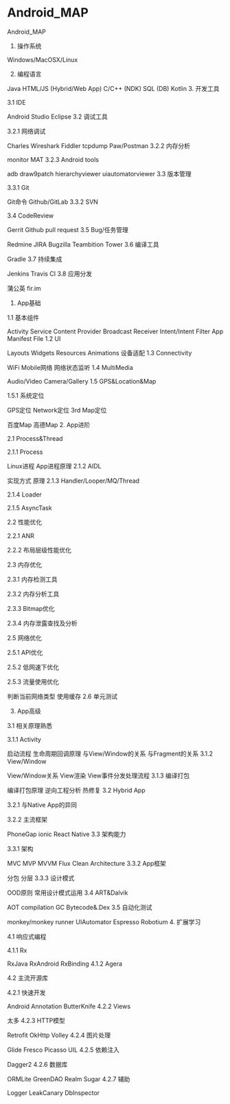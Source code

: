 # Android_MAP
Android_MAP



1. 操作系统

Windows/MacOSX/Linux

2. 编程语言

Java
HTML/JS (Hybrid/Web App)
C/C++ (NDK)
SQL (DB)
Kotlin
3. 开发工具

3.1 IDE

Android Studio
Eclipse
3.2 调试工具

3.2.1 网络调试

Charles
Wireshark
Fiddler
tcpdump
Paw/Postman
3.2.2 内存分析

monitor
MAT
3.2.3 Android tools

adb
draw9patch
hierarchyviewer
uiautomatorviewer
3.3 版本管理

3.3.1 Git

Git命令
Github/GitLab
3.3.2 SVN

3.4 CodeReview

Gerrit
Github pull request
3.5 Bug/任务管理

Redmine
JIRA
Bugzilla
Teambition
Tower
3.6 编译工具

Gradle
3.7 持续集成

Jenkins
Travis CI
3.8 应用分发

蒲公英
fir.im
1. App基础

1.1 基本组件

Activity
Service
Content Provider
Broadcast Receiver
Intent/Intent Filter
App Manifest File
1.2 UI

Layouts
Widgets
Resources
Animations
设备适配
1.3 Connectivity

WiFi
Mobile网络
网络状态监听
1.4 MultiMedia

Audio/Video
Camera/Gallery
1.5 GPS&Location&Map

1.5.1 系统定位

GPS定位
Network定位
3rd Map定位

百度Map
高德Map
2. App进阶

2.1 Process&Thread

2.1.1 Process

Linux进程
App进程原理
2.1.2 AIDL

实现方式
原理
2.1.3 Handler/Looper/MQ/Thread

2.1.4 Loader

2.1.5 AsyncTask

2.2 性能优化

2.2.1 ANR

2.2.2 布局层级性能优化

2.3 内存优化

2.3.1 内存检测工具

2.3.2 内存分析工具

2.3.3 Bitmap优化

2.3.4 内存泄露查找及分析

2.5 网络优化

2.5.1 API优化

2.5.2 低网速下优化

2.5.3 流量使用优化

判断当前网络类型
使用缓存
2.6 单元测试

3. App高级

3.1 相关原理熟悉

3.1.1 Activity

启动流程
生命周期回调原理
与View/Window的关系
与Fragment的关系
3.1.2 View/Window

View/Window关系
View渲染
View事件分发处理流程
3.1.3 编译打包

编译打包原理
逆向工程分析
热修复
3.2 Hybrid App

3.2.1 与Native App的异同

3.2.2 主流框架

PhoneGap
ionic
React Native
3.3 架构能力

3.3.1 架构

MVC
MVP
MVVM
Flux
Clean Architecture
3.3.2 App框架

分包
分层
3.3.3 设计模式

OOD原则
常用设计模式运用
3.4 ART&Dalvik

AOT compilation
GC
Bytecode&.Dex
3.5 自动化测试

monkey/monkey runner
UIAutomator
Espresso
Robotium
4. 扩展学习

4.1 响应式编程

4.1.1 Rx

RxJava
RxAndroid
RxBinding
4.1.2 Agera

4.2 主流开源库

4.2.1 快速开发

Android Annotation
ButterKnife
4.2.2 Views

太多
4.2.3 HTTP模型

Retrofit
OkHttp
Volley
4.2.4 图片处理

Glide
Fresco
Picasso
UIL
4.2.5 依赖注入

Dagger2
4.2.6 数据库

ORMLite
GreenDAO
Realm
Sugar
4.2.7 辅助

Logger
LeakCanary
DbInspector
